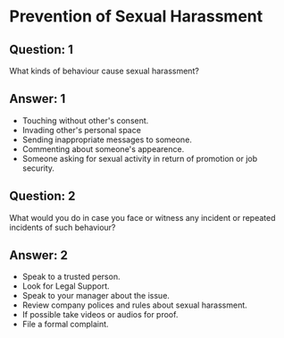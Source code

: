 # Prevention of Sexual Harassment
## Question: 1
What kinds of behaviour cause sexual harassment?
## Answer: 1
* Touching without other's consent.
* Invading other's personal space
* Sending inappropriate messages to someone.
* Commenting about someone's appearence.
* Someone asking for sexual activity in return of promotion or job security.

## Question: 2 
What would you do in case you face or witness any incident or repeated incidents of such behaviour?

## Answer: 2
* Speak to a trusted person.
* Look for Legal Support.
* Speak to your manager about the issue.
* Review company polices and rules about sexual harassment.
* If possible take videos or audios for proof.
* File a formal complaint.
